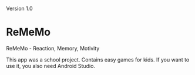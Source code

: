 Version 1.0

# ReMeMo

ReMeMo - Reaction, Memory, Motivity

This app was a school project.
Contains easy games for kids.
If you want to use it, you also need Android Studio.
